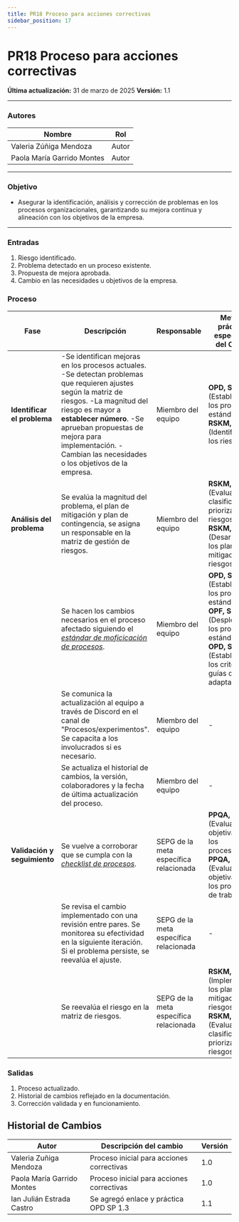 ```yaml
---
title: PR18 Proceso para acciones correctivas
sidebar_position: 17
---
```


# PR18 Proceso para acciones correctivas

**Última actualización:** 31 de marzo de 2025
**Versión:** 1.1

---

### Autores

| Nombre                     | Rol   |
| -------------------------- | ----- |
| Valeria Zúñiga Mendoza     | Autor |
| Paola María Garrido Montes | Autor |

---

### Objetivo

- Asegurar la identificación, análisis y corrección de problemas en los procesos organizacionales, garantizando su mejora continua y alineación con los objetivos de la empresa.

---

### Entradas

1. Riesgo identificado.
2. Problema detectado en un proceso existente.
3. Propuesta de mejora aprobada.
4. Cambio en las necesidades u objetivos de la empresa.

### Proceso

| Fase                         | Descripción                                                                                                                                                                                                                                                                                         | Responsable                            | Meta y práctica específica del CMMI                                                                                                |
| ---------------------------- | --------------------------------------------------------------------------------------------------------------------------------------------------------------------------------------------------------------------------------------------------------------------------------------------------- | -------------------------------------- | ---------------------------------------------------------------------------------------------------------------------------------- |
| **Identificar el problema**  | -Se identifican mejoras en los procesos actuales. -Se detectan problemas que requieren ajustes según la matriz de riesgos. -La magnitud del riesgo es mayor a **establecer número**. -Se aprueban propuestas de mejora para implementación. -Cambian las necesidades o los objetivos de la empresa. | Miembro del equipo                     | **OPD, SP 1.1** (Establecer los procesos estándar), **RSKM, SP 2.1** (Identificar los riesgos)                                     |
| **Análisis del problema**    | Se evalúa la magnitud del problema, el plan de mitigación y plan de contingencia, se asigna un responsable en la matriz de gestión de riesgos.                                                                                                                                                      | Miembro del equipo                     | **RSKM, SP 2.2** (Evaluar, clasificar y priorizar los riesgos), **RSKM, SP 3.1** (Desarrollar los planes de mitigación de riesgos) |
|                              | Se hacen los cambios necesarios en el proceso afectado siguiendo el <u>_[estándar de moficicación de procesos](/docs/standards/modificacion-procesos)_</u>.                                                                                                                                                                                                                                             | Miembro del equipo                     | **OPD, SP 1.1** (Establecer los procesos estándar), **OPF, SP 3.2** (Desplegar los procesos estándar), **OPD, SP 1.3** (Establecer los criterios y guías de adaptación)                              |
|                              | Se comunica la actualización al equipo a través de Discord en el canal de "Procesos/experimentos". Se capacita a los involucrados si es necesario.                                                                                                                                                  | Miembro del equipo                     | -                                                                                                                                  |
|                              | Se actualiza el historial de cambios, la versión, colaboradores y la fecha de última actualización del proceso.                                                                                                                                                                                     | Miembro del equipo                     | -                                                                                                                                  |
| **Validación y seguimiento** | Se vuelve a corroborar que se cumpla con la <u>_[checklist de procesos](/docs/recursos/CL1-Checklist-Procesos.md)_</u>.                                                                                                                                                                                | SEPG de la meta específica relacionada | **PPQA, SP 1.1** (Evaluar objetivamente los procesos), **PPQA, SP 1.2** (Evaluar objetivamente los productos de trabajo)           |
|                              | Se revisa el cambio implementado con una revisión entre pares. Se monitorea su efectividad en la siguiente iteración. Si el problema persiste, se reevalúa el ajuste.                                                                                                                               | SEPG de la meta específica relacionada | -                                                                                                                                  |
|                              | Se reevalúa el riesgo en la matriz de riesgos.                                                                                                                                                                                                                                                      | SEPG de la meta específica relacionada | **RSKM, SP 3.2** (Implementar los planes de mitigación de riesgos), **RSKM, SP 2.2** (Evaluar, clasificar y priorizar los riesgos) |

### Salidas

1. Proceso actualizado.
2. Historial de cambios reflejado en la documentación.
3. Corrección validada y en funcionamiento.

## Historial de Cambios

| Autor                      | Descripción del cambio                    | Versión |
| -------------------------- | ----------------------------------------- | ------- |
| Valeria Zuñiga Mendoza     | Proceso inicial para acciones correctivas | 1.0     |
| Paola María Garrido Montes | Proceso inicial para acciones correctivas | 1.0     |
| Ian Julián Estrada Castro  | Se agregó enlace y práctica OPD SP 1.3    | 1.1     |
